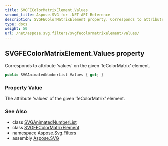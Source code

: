 ```yaml
---
title: SVGFEColorMatrixElement.Values
second_title: Aspose.SVG for .NET API Reference
description: SVGFEColorMatrixElement property. Corresponds to attribute values on the given feColorMatrix element
type: docs
weight: 50
url: /net/aspose.svg.filters/svgfecolormatrixelement/values/
---
```

## SVGFEColorMatrixElement.Values property

Corresponds to attribute ‘values’ on the given ‘feColorMatrix’ element.

```csharp
public SVGAnimatedNumberList Values { get; }
```

### Property Value

The attribute ‘values’ of the given ‘feColorMatrix’ element.

### See Also

* class [SVGAnimatedNumberList](../../../aspose.svg.datatypes/svganimatednumberlist/)
* class [SVGFEColorMatrixElement](../)
* namespace [Aspose.Svg.Filters](../../svgfecolormatrixelement/)
* assembly [Aspose.SVG](../../../)
